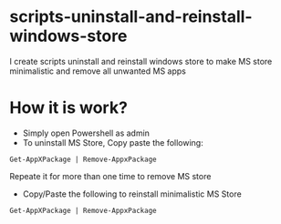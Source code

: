 # scripts-uninstall-and-reinstall-windows-store
I create scripts uninstall and reinstall windows store  to make MS store minimalistic and remove all unwanted MS apps
# How it is work?
- Simply open Powershell as admin
- To uninstall MS Store, Copy paste the following:

```
Get-AppXPackage | Remove-AppxPackage
```

Repeate it for more than one time to remove MS store

- Copy/Paste the following to reinstall minimalistic MS Store

```
Get-AppXPackage | Remove-AppxPackage
```

